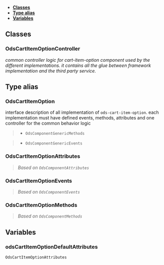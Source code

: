 * [**Classes**](#classes)
* [**Type alias**](#type-alias)
* [**Variables**](#variables)

## Classes

### OdsCartItemOptionController
_common controller logic for cart-item-option component used by the different implementations._
_it contains all the glue between framework implementation and the third party service._


## Type alias

### OdsCartItemOption

interface description of all implementation of `ods-cart-item-option`.
each implementation must have defined events, methods, attributes
and one controller for the common behavior logic

> - `OdsComponentGenericMethods`

> - `OdsComponentGenericEvents`

### OdsCartItemOptionAttributes

> _Based on `OdsComponentAttributes`_

### OdsCartItemOptionEvents

> _Based on `OdsComponentEvents`_

### OdsCartItemOptionMethods

> _Based on `OdsComponentMethods`_

## Variables

### odsCartItemOptionDefaultAttributes
`OdsCartItemOptionAttributes`